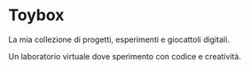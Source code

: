 # Toybox

La mia collezione di progetti, esperimenti e giocattoli digitali.

Un laboratorio virtuale dove sperimento con codice e creatività. 